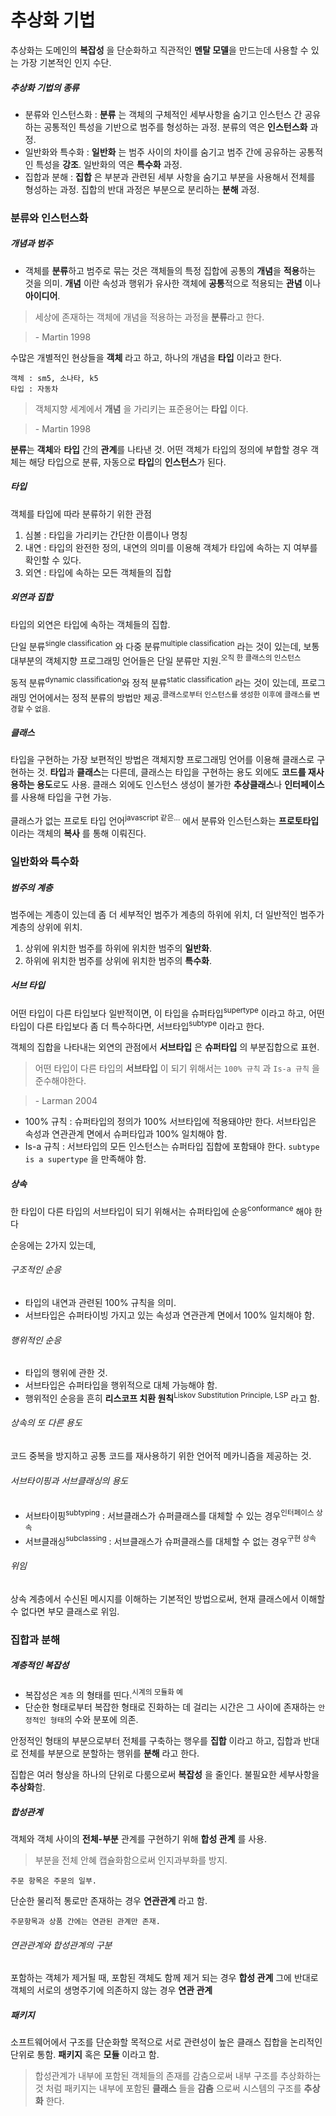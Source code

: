 # 추상화 기법
추상화는 도메인의 **복잡성** 을 단순화하고 직관적인 **멘탈 모델**을 만드는데 사용할 수 있는 가장 기본적인 인지 수단.

##### 추상화 기법의 종류

- 분류와 인스턴스화 : **분류** 는 객체의 구체적인 세부사항을 숨기고 인스턴스 간 공유하는 공통적인 특성을 기반으로 범주를 형성하는 과정. 분류의 역은 **인스턴스화** 과정.
- 일반화와 특수화 : **일반화** 는 범주 사이의 차이를 숨기고 범주 간에 공유하는 공통적인 특성을 **강조**. 일반화의 역은 **특수화** 과정.
- 집합과 분해 : **집합** 은 부분과 관련된 세부 사항을 숨기고 부분을 사용해서 전체를 형성하는 과정. 집합의 반대 과정은 부분으로 분리하는 **분해** 과정.

### 분류와 인스턴스화

##### 개념과 범주
- 객체를 **분류**하고 범주로 묶는 것은 객체들의 특정 집합에 공통의 **개념**을 **적용**하는 것을 의미. **개념** 이란 속성과 행위가 유사한 객체에 **공통**적으로 적용되는 **관념** 이나 **아이디어**.

> 세상에 존재하는 객체에 개념을 적용하는 과정을 **분류**라고 한다. 

> \- Martin 1998

수많은 개별적인 현상들을 **객체** 라고 하고, 하나의 개념을 **타입** 이라고 한다.

```
객체 : sm5, 소나타, k5
타입 : 자동차
```
> 객체지향 세계에서 **개념** 을 가리키는 표준용어는 **타입** 이다.

> \- Martin 1998

**분류**는 **객체**와 **타입** 간의 **관계**를 나타낸 것. 어떤 객체가 타입의 정의에 부합할 경우 객체는 해당 타입으로 분류, 자동으로 **타입**의 **인스턴스**가 된다.


##### 타입

객체를 타입에 따라 분류하기 위한 관점
1. 심볼 : 타입을 가리키는 간단한 이름이나 명칭
2. 내연 : 타입의 완전한 정의, 내연의 의미를 이용해 객체가 타입에 속하는 지 여부를 확인할 수 있다.
3. 외연 : 타입에 속하는 모든 객체들의 집합

##### 외연과 집합
타입의 외연은 타입에 속하는 객체들의 집합.

단일 분류<sup>single classification</sup> 와 다중 분류<sup>multiple classification</sup> 라는 것이 있는데, 보통 대부분의 객체지향 프로그래밍 언어들은 단일 분류만 지원.<sup>오직 한 클래스의 인스턴스</sup>

동적 분류<sup>dynamic classification</sup>와 정적 분류<sup>static classification</sup> 라는 것이 있는데, 프로그래밍 언어에서는 정적 분류의 방법만 제공.<sup>클래스로부터 인스턴스를 생성한 이후에 클래스를 변경할 수 없음.</sup>

##### 클래스
타입을 구현하는 가장 보편적인 방법은 객체지향 프로그래밍 언어를 이용해 클래스로 구현하는 것.
**타입**과 **클래스**는 다른데, 클래스는 타입을 구현하는 용도 외에도 **코드를 재사용하는 용도**로도 사용. 클래스 외에도 인스턴스 생성이 불가한 **추상클래스**나 **인터페이스**를 사용해 타입을 구현 가능.

클래스가 없는 프로토 타입 언어<sup>javascript 같은...</sup> 에서 분류와 인스턴스화는 **프로토타입** 이라는 객체의 **복사** 를 통해 이뤄진다.

### 일반화와 특수화

##### 범주의 계층
범주에는 계층이 있는데 좀 더 세부적인 범주가 계층의 하위에 위치, 더 일반적인 범주가 계층의 상위에 위치. 
1. 상위에 위치한 범주를 하위에 위치한 범주의 **일반화**.
2. 하위에 위치한 범주를 상위에 위치한 범주의 **특수화**.

##### 서브 타입
어떤 타입이 다른 타입보다 일반적이면, 이 타입을 슈퍼타입<sup>supertype</sup> 이라고 하고,
어떤 타입이 다른 타입보다 좀 더 특수하다면, 서브타입<sup>subtype</sup> 이라고 한다.

객체의 집합을 나타내는 외연의 관점에서 **서브타입** 은 **슈퍼타입** 의 부분집합으로 표현.

> 어떤 타입이 다른 타입의 **서브타입** 이 되기  위해서는 `100% 규칙` 과 `Is-a 규칙` 을 준수해야한다.

> \- Larman 2004

- 100% 규칙 : 슈퍼타입의 정의가 100% 서브타입에 적용돼야만 한다. 서브타입은 속성과 연관관계 면에서 슈퍼타입과 100% 일치해야 함.
- Is-a 규칙 : 서브타입의 모든 인스턴스는 슈퍼타입 집합에 포함돼야 한다. `subtype is a supertype` 을 만족해야 함.

##### 상속
한 타입이 다른 타입의 서브타입이 되기 위해서는 슈퍼타입에 순응<sup>conformance</sup> 해야 한다

순응에는 2가지 있는데,

######  구조적인 순응
- 타입의 내연과 관련된 100% 규칙을 의미.
- 서브타입은 슈퍼타이빙 가지고 있는 속성과 연관관계 면에서 100% 일치해야 함.

######  행위적인 순응
- 타입의 행위에 관한 것.
- 서브타입은 슈퍼타입을 행위적으로 대체 가능해야 함.
- 행위적인 순응을 흔히 **리스코프 치환 원칙**<sup>Liskov Substitution Principle, LSP</sup> 라고 함.

###### 상속의 또 다른 용도
코드 중복을 방지하고 공통 코드를 재사용하기 위한 언어적 메카니즘을 제공하는 것.

###### 서브타이핑과 서브클래싱의 용도

- 서브타이핑<sup>subtyping</sup> : 서브클래스가 슈퍼클래스를 대체할 수 있는 경우<sup>인터페이스 상속</sup>
- 서브클래싱<sup>subclassing</sup> : 서브클래스가 슈퍼클래스를 대체할 수 없는 경우<sup>구현 상속</sup>


###### 위임
상속 계층에서 수신된 메시지를 이해하는 기본적인 방법으로써, 현재 클래스에서 이해할 수 없다면 부모 클래스로 위임.


### 집합과 분해

##### 계층적인 복잡성
- 복잡성은 `계층` 의 형태를 띤다.<sup>시계의 모듈화 예</sup>
- 단순한 형태로부터 복잡한 형태로 진화하는 데 걸리는 시간은 그 사이에 존재하는 `안정적인 형태`의 수와 분포에 의존.

안정적인 형태의 부분으로부터 전체를 구축하는 행우를 **집합** 이라고 하고, 집합과 반대로 전체를 부분으로 분할하는 행위를 **분해** 라고 한다.

집합은 여러 형상을 하나의 단위로 다룸으로써 **복잡성** 을 줄인다. 불필요한 세부사항을 **추상화**함.

##### 합성관계
객체와 객체 사이의 **전체-부분** 관계를 구현하기 위해 **합성 관계** 를 사용.

> 부분을 전체 안혜 캡슐화함으로써 인지과부화를 방지.

```
주문 항목은 주문의 일부. 
```

단순한 물리적 통로만 존재하는 경우 **연관관계** 라고 함.
```
주문항목과 상품 간에는 연관된 관계만 존재.
```


###### 연관관계와 합성관계의 구분
포함하는 객체가 제거될 때, 포함된 객체도 함께 제거 되는 경우 **합성 관계**
그에 반대로 객체의 서로의 생명주기에 의존하지 않는 경우 **연관 관계**


##### 패키지
소프트웨어에서 구조를 단순화할 목적으로 서로 관련성이 높은 클래스 집합을 논리적인 단위로 통함.
**패키지** 혹은 **모듈** 이라고 함.

> 합성관계가 내부에 포함된 객체들의 존재를 감춤으로써 내부 구조를 추상화하는 것 처럼 패키지는 내부에 포함된 **클래스** 들을 **감춤** 으로써 시스템의 구조를 **추상화** 한다.